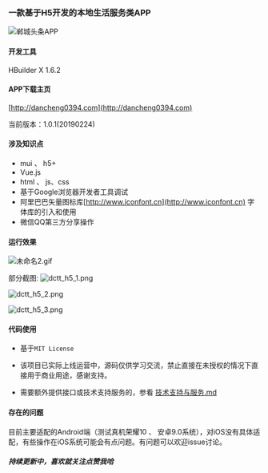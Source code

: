 ### 一款基于H5开发的本地生活服务类APP

![郸城头条APP](https://github.com/Light413/dctt_h5/blob/master/dctt/images/app_logo@2x.png?raw=true)


#### 开发工具
HBuilder X 1.6.2

#### APP下载主页

[http://dancheng0394.com](http://dancheng0394.com)

当前版本：1.0.1(20190224)

#### 涉及知识点
* mui 、 h5+
* Vue.js
* html 、 js、css
* 基于Google浏览器开发者工具调试
* 阿里巴巴矢量图标库[http://www.iconfont.cn](http://www.iconfont.cn) 字体库的引入和使用
* 微信QQ第三方分享操作


#### 运行效果

![未命名2.gif](https://upload-images.jianshu.io/upload_images/1859207-e7f8b33d58e6bae6.gif?imageMogr2/auto-orient/strip)

部分截图:
![dctt_h5_1.png](https://upload-images.jianshu.io/upload_images/1859207-63afcc7cfabc077b.png?imageMogr2/auto-orient/strip%7CimageView2/2/w/1240)

![dctt_h5_2.png](https://upload-images.jianshu.io/upload_images/1859207-98c37f493f71daf1.png?imageMogr2/auto-orient/strip%7CimageView2/2/w/1240)

![dctt_h5_3.png](https://upload-images.jianshu.io/upload_images/1859207-5066acbc7bc6c779.png?imageMogr2/auto-orient/strip%7CimageView2/2/w/1240)

#### 代码使用
* 基于`MIT License`

* 该项目已实际上线运营中，源码仅供学习交流，禁止直接在未授权的情况下直接用于商业用途，感谢支持。

* 需要额外提供接口或技术支持服务的，参看 [技术支持与服务.md](https://github.com/Light413/dctt_h5/blob/master/技术支持与服务.md)

#### 存在的问题

目前主要适配的Android端（测试真机荣耀10 、 安卓9.0系统），对iOS没有具体适配，有些操作在iOS系统可能会有点问题。有问题可以欢迎issue讨论。


#### *持续更新中，喜欢就关注点赞我哈*

